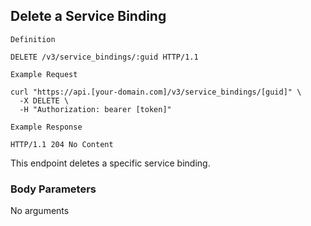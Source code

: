 ## Delete a Service Binding

```
Definition
```

```http
DELETE /v3/service_bindings/:guid HTTP/1.1
```

```
Example Request
```

```shell
curl "https://api.[your-domain.com]/v3/service_bindings/[guid]" \
  -X DELETE \
  -H "Authorization: bearer [token]"
```

```
Example Response
```

```http
HTTP/1.1 204 No Content
```

This endpoint deletes a specific service binding.

### Body Parameters

<p class='no-body-parameters-outer'>
  <span class='no-body-parameters-required'>
    No arguments
  </span>
</p>
